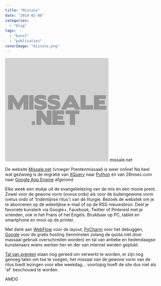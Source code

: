 ```yaml
---
title: "Missale"
date: "2014-02-06"
categories: 
  - "blog"
tags: 
  - "kunst"
  - "publicaties"
coverImage: "missale.png"
---
```


![screenshot van missale.net](images/missale.png) missale.net

De website [Missale.net](http://www.missale.net/nl) (vroeger Prentenmissaal) is weer online! Na heel wat gezwoeg is de migratie van [XQuery](http://www.w3.org/TR/xquery-30/) naar [Python](http://www.python.org/) en van 28msec.com naar [Google App Engine](https://developers.google.com/appengine/?csw=1) afgerond.

Elke week een stukje uit de evangelielezing van de mis en een mooie prent. Zowel voor de gewone vorm (novus ordo) als voor de buitengewone vorm (vetus ordo of 'tridentijnse ritus') van de liturgie. Bezoek de webstek om je te abonneren op de wekelijkse e-mail of op de RSS-nieuwsbron. Deel je favoriete kunsterk via Google+, Facebook, Twitter of Pinterest met je vrienden, ook in het Frans of het Engels. Bruikbaar op PC, tablet en smartphone en mooi op de printer.

Met dank aan [WebFlow](https://webflow.com/) voor de layout, [PyCharm](http://www.jetbrains.com/pycharm/) voor het debuggen, [Google](https://developers.google.com/appengine/) voor de gratis hosting (tenminsten zolang de quota niet door massaal gebruik overschreden worden) en tal van antieke en hedendaagse kunstenaars wiens werken her en der van internet werden geplukt.

[Tal van prenten](http://www.pinterest.com/vicmortelmans/missale/) staan nog gereed om verwerkt te worden, er zijn nog genoeg talen om toe te voegen, het missaal van de gewone vorm van de ritus biedt lezingen voor elke weekdag… voorlopig hoeft de site dus niet als 'af' beschouwd te worden.

AMDG
